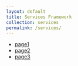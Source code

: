 ```yaml
---
layout: default
title: Services Framework
collection: services
permalink: /services/
---
```


* [page1]({{site.baseurl}}{{page.url}}identity)
* [page2]({{site.baseurl}}{{page.url}}credentials)
* [page3]({{site.baseurl}}{{page.url}}access)
